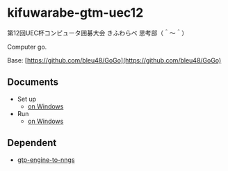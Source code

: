 # kifuwarabe-gtm-uec12

第12回UEC杯コンピュータ囲碁大会 きふわらべ 思考部（＾～＾）

Computer go.  

Base: [https://github.com/bleu48/GoGo](https://github.com/bleu48/GoGo)  

## Documents

* Set up
  * [on Windows](./doc/set-up-app-on-windows.md)
* Run
  * [on Windows](./doc/run-app-on-windows.md)

## Dependent

* [gtp-engine-to-nngs](https://github.com/muzudho/gtp-engine-to-nngs)
